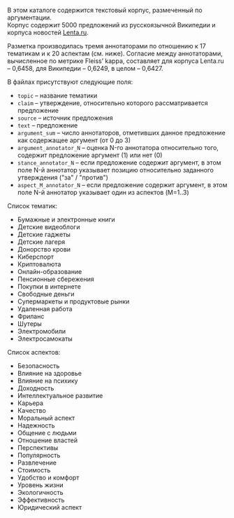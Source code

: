 В этом каталоге содержится текстовый корпус, размеченный по аргументации.  
Корпус содержит 5000 предложений из русскоязычной Википедии и корпуса новостей [Lenta.ru](https://github.com/yutkin/Lenta.Ru-News-Dataset).  

Разметка производилась тремя аннотаторами по отношению к 17 тематикам и к 20 аспектам (см. ниже).
Согласие между аннотаторами, вычисленное по метрике Fleiss’ kappa, составляет для корпуса Lenta.ru – 0,6458, для Википедии – 0,6249, в целом – 0,6427.

В файлах присутствуют следующие поля:
- `topic` – название тематики
- `claim` – утверждение, относительно которого рассматривается предложение
- `source` – источник предложения
- `text` – предложение
- `argument_sum` – число аннотаторов, отметивших данное предложение как содержащее аргумент (от 0 до 3)
- `argument_annotator_N` – оценка N-го аннотатора относительно того, содержит предложение аргумент (1) или нет (0)
- `stance_annotator_N` – если предложение содержит аргумент, в этом поле N-й аннотатор указывает позицию относительно заданного утверждения ("за" / "против")
- `aspect_M_annotator_N` – если предложение содержит аргумент, в этом поле N-й аннотатор указывает один из аспектов (M=1..3) 

Список тематик:
- Бумажные и электронные книги
- Детские видеоблоги
- Детские гаджеты
- Детские лагеря
- Донорство крови
- Киберспорт
- Криптовалюта
- Онлайн-образование
- Пенсионные сбережения
- Покупки в интернете
- Свободные деньги
- Супермаркеты и продуктовые рынки
- Удаленная работа
- Фриланс
- Шутеры
- Электромобили
- Электросамокаты

Список аспектов:
- Безопасность
- Влияние на здоровье
- Влияние на психику
- Доходность
- Интеллектуальное развитие
- Карьера
- Качество
- Моральный аспект
- Надежность
- Общение с людьми
- Отношение властей
- Перспективы
- Популярность
- Развлечение
- Стоимость
- Удобство и комфорт
- Уровень жизни
- Экологичность
- Эффективность
- Юридический аспект

